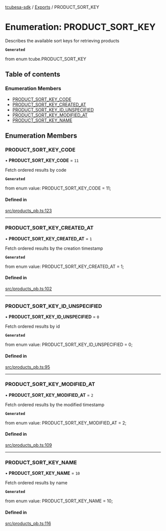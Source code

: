 [tcubesa-sdk](../README.md) / [Exports](../modules.md) / PRODUCT\_SORT\_KEY

# Enumeration: PRODUCT\_SORT\_KEY

Describes the available sort keys for retrieving products

**`Generated`**

from enum tcube.PRODUCT_SORT_KEY

## Table of contents

### Enumeration Members

- [PRODUCT\_SORT\_KEY\_CODE](PRODUCT_SORT_KEY.md#product_sort_key_code)
- [PRODUCT\_SORT\_KEY\_CREATED\_AT](PRODUCT_SORT_KEY.md#product_sort_key_created_at)
- [PRODUCT\_SORT\_KEY\_ID\_UNSPECIFIED](PRODUCT_SORT_KEY.md#product_sort_key_id_unspecified)
- [PRODUCT\_SORT\_KEY\_MODIFIED\_AT](PRODUCT_SORT_KEY.md#product_sort_key_modified_at)
- [PRODUCT\_SORT\_KEY\_NAME](PRODUCT_SORT_KEY.md#product_sort_key_name)

## Enumeration Members

### PRODUCT\_SORT\_KEY\_CODE

• **PRODUCT\_SORT\_KEY\_CODE** = ``11``

Fetch ordered results by code

**`Generated`**

from enum value: PRODUCT_SORT_KEY_CODE = 11;

#### Defined in

[src/products_pb.ts:123](https://github.com/TCUBEAI-TECHNOLOGIES-PRIVATE-LIMITED/ts-sdk/blob/b410bb1/src/products_pb.ts#L123)

___

### PRODUCT\_SORT\_KEY\_CREATED\_AT

• **PRODUCT\_SORT\_KEY\_CREATED\_AT** = ``1``

Fetch ordered results by the creation timestamp

**`Generated`**

from enum value: PRODUCT_SORT_KEY_CREATED_AT = 1;

#### Defined in

[src/products_pb.ts:102](https://github.com/TCUBEAI-TECHNOLOGIES-PRIVATE-LIMITED/ts-sdk/blob/b410bb1/src/products_pb.ts#L102)

___

### PRODUCT\_SORT\_KEY\_ID\_UNSPECIFIED

• **PRODUCT\_SORT\_KEY\_ID\_UNSPECIFIED** = ``0``

Fetch ordered results by id

**`Generated`**

from enum value: PRODUCT_SORT_KEY_ID_UNSPECIFIED = 0;

#### Defined in

[src/products_pb.ts:95](https://github.com/TCUBEAI-TECHNOLOGIES-PRIVATE-LIMITED/ts-sdk/blob/b410bb1/src/products_pb.ts#L95)

___

### PRODUCT\_SORT\_KEY\_MODIFIED\_AT

• **PRODUCT\_SORT\_KEY\_MODIFIED\_AT** = ``2``

Fetch ordered results by the modified timestamp

**`Generated`**

from enum value: PRODUCT_SORT_KEY_MODIFIED_AT = 2;

#### Defined in

[src/products_pb.ts:109](https://github.com/TCUBEAI-TECHNOLOGIES-PRIVATE-LIMITED/ts-sdk/blob/b410bb1/src/products_pb.ts#L109)

___

### PRODUCT\_SORT\_KEY\_NAME

• **PRODUCT\_SORT\_KEY\_NAME** = ``10``

Fetch ordered results by name

**`Generated`**

from enum value: PRODUCT_SORT_KEY_NAME = 10;

#### Defined in

[src/products_pb.ts:116](https://github.com/TCUBEAI-TECHNOLOGIES-PRIVATE-LIMITED/ts-sdk/blob/b410bb1/src/products_pb.ts#L116)
